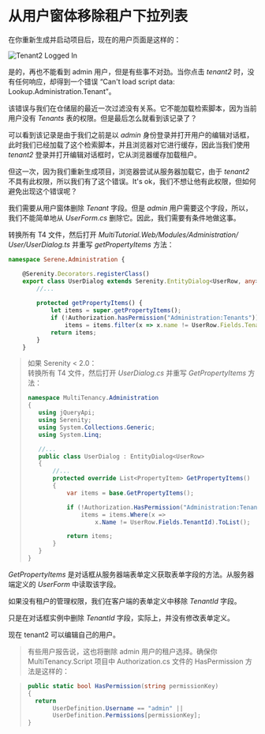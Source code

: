 # 从用户窗体移除租户下拉列表 

在你重新生成并启动项目后，现在的用户页面是这样的：

![Tenant2 Logged In](img/tenant2_filtered.png)

是的，再也不能看到 admin 用户，但是有些事不对劲。当你点击 *tenant2* 时，没有任何响应，却得到一个错误 “Can't load script data: Lookup.Administration.Tenant”。 

该错误与我们在仓储层的最近一次过滤没有关系。它不能加载检索脚本，因为当前用户没有 *Tenants* 表的权限。但是最后怎么就看到该记录了？ 

可以看到该记录是由于我们之前是以 *admin* 身份登录并打开用户的编辑对话框，此时我们已经加载了这个检索脚本，并且浏览器对它进行缓存，因此当我们使用 *tenant2* 登录并打开编辑对话框时，它从浏览器缓存加载租户。 

但这一次，因为我们重新生成项目，浏览器尝试从服务器加载它，由于 *tenant2* 不具有此权限，所以我们有了这个错误。It's ok，我们不想让他有此权限，但如何避免出现这个错误呢？

我们需要从用户窗体删除 *Tenant* 字段。但是 *admin* 用户需要这个字段，所以，我们不能简单地从 *UserForm.cs* 删除它。因此，我们需要有条件地做这事。

转换所有 T4 文件，然后打开 *MultiTutorial.Web/Modules/Administration/ User/UserDialog.ts* 并重写 *getPropertyItems* 方法： 

```ts
namespace Serene.Administration {

    @Serenity.Decorators.registerClass()
    export class UserDialog extends Serenity.EntityDialog<UserRow, any> {
        //...
        
        protected getPropertyItems() {
            let items = super.getPropertyItems();
            if (!Authorization.hasPermission("Administration:Tenants"))
                items = items.filter(x => x.name != UserRow.Fields.TenantId);
            return items;
        }
    }
```

> 如果 Serenity < 2.0：  
> 转换所有 T4 文件，然后打开 *UserDialog.cs* 并重写 *GetPropertyItems* 方法：
>
>
>```cs
>namespace MultiTenancy.Administration
>{
>    using jQueryApi;
>    using Serenity;
>    using System.Collections.Generic;
>    using System.Linq;
>
>    //...
>    public class UserDialog : EntityDialog<UserRow>
>    {
>        //...
>        protected override List<PropertyItem> GetPropertyItems()
>        {
>            var items = base.GetPropertyItems();
>
>            if (!Authorization.HasPermission("Administration:Tenants"))
>                items = items.Where(x => 
>                    x.Name != UserRow.Fields.TenantId).ToList();
>
>            return items;
>        }
>    }
>}
>```

*GetPropertyItems* 是对话框从服务器端表单定义获取表单字段的方法。从服务器端定义的 *UserForm* 中读取该字段。

如果没有租户的管理权限，我们在客户端的表单定义中移除 *TenantId* 字段。

只是在对话框实例中删除 *TenantId* 字段，实际上，并没有修改表单定义。

现在 tenant2 可以编辑自己的用户。

> 有些用户报告说，这也将删除 admin 用户的租户选择。确保你 MultiTenancy.Script 项目中 Authorization.cs 文件的 HasPermission 方法是这样的：

>```cs
>public static bool HasPermission(string permissionKey)
>{
>   return 
>        UserDefinition.Username == "admin" ||
>        UserDefinition.Permissions[permissionKey];
>}
>```
